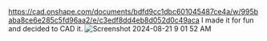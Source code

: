 https://cad.onshape.com/documents/bdfd9cc1dbc601045487ce4a/w/995baba8ce6e285c5fd96aa2/e/c3edf8dd4eb8d052d0c49aca
I made it for fun and decided to CAD it. 
![Screenshot 2024-08-21 9 01 52 AM](https://github.com/user-attachments/assets/bc16512a-1c4b-4957-a1d7-6946184e5fd1)
